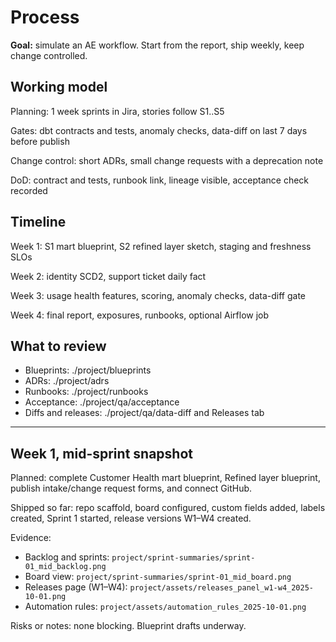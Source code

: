 ﻿# Process

**Goal:** simulate an AE workflow. Start from the report, ship weekly, keep change controlled.

## Working model

Planning: 1 week sprints in Jira, stories follow S1..S5

Gates: dbt contracts and tests, anomaly checks, data-diff on last 7 days before publish

Change control: short ADRs, small change requests with a deprecation note

DoD: contract and tests, runbook link, lineage visible, acceptance check recorded

## Timeline

Week 1: S1 mart blueprint, S2 refined layer sketch, staging and freshness SLOs

Week 2: identity SCD2, support ticket daily fact

Week 3: usage health features, scoring, anomaly checks, data-diff gate

Week 4: final report, exposures, runbooks, optional Airflow job

## What to review
- Blueprints: ./project/blueprints
- ADRs: ./project/adrs
- Runbooks: ./project/runbooks
- Acceptance: ./project/qa/acceptance
- Diffs and releases: ./project/qa/data-diff and Releases tab

---

## Week 1, mid-sprint snapshot

Planned: complete Customer Health mart blueprint, Refined layer blueprint, publish intake/change request forms, and 
connect GitHub.

Shipped so far: repo scaffold, board configured, custom fields added, labels created, Sprint 1 started, release 
versions W1–W4 created.

Evidence:
- Backlog and sprints: `project/sprint-summaries/sprint-01_mid_backlog.png`
- Board view: `project/sprint-summaries/sprint-01_mid_board.png`
- Releases page (W1–W4): `project/assets/releases_panel_w1-w4_2025-10-01.png`
- Automation rules: `project/assets/automation_rules_2025-10-01.png`

Risks or notes: none blocking. Blueprint drafts underway.
